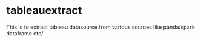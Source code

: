 # tableauextract
This is to extract tableau datasource from various sources like panda/spark dataframe etc/
